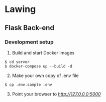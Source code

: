 # Lawing

## Flask Back-end

### Development setup

1. Build and start Docker images

```
$ cd server
$ docker-compose up --build -d
```

2. Make your own copy of .env file

```
$ cp .env.sample .env
```

3. Point your browser to *http://127.0.0.0:5000*
